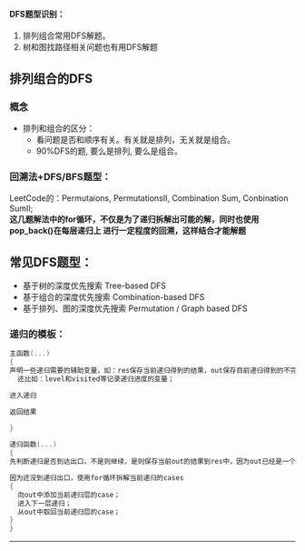 #### DFS题型识别：
1. 排列组合常用DFS解题。
2. 树和图找路径相关问题也有用DFS解题

## 排列组合的DFS
### 概念
* 排列和组合的区分：
  * 看问题是否和顺序有关。有关就是排列，无关就是组合。
  * 90%DFS的题, 要么是排列, 要么是组合。



### 回溯法+DFS/BFS题型：
LeetCode的：Permutaions, PermutationsII, Combination Sum, Conbination SumII;  
**这几题解法中的for循环，不仅是为了递归拆解出可能的解，同时也使用pop_back()在每层递归上
进行一定程度的回溯，这样结合才能解题**



## 常见DFS题型：  
* 基于树的深度优先搜索 Tree-based DFS
* 基于组合的深度优先搜索 Combination-based DFS
* 基于排列、图的深度优先搜索 Permutation / Graph based DFS

### 递归的模板：

```cpp
主函数(...)
{
声明一些递归需要的辅助变量，如：res保存当前递归得到的结果，out保存目前递归得到的不完整结果。
  还比如：level和visited等记录递归进度的变量；

进入递归

返回结果

}

递归函数(...)
{
先判断递归是否到达出口，不是则继续，是则保存当前out的结果到res中，因为out已经是一个完整的递归结果。

因为还没到递归出口，使用for循环拆解当前递归的cases
{
  向out中添加当前递归层的case；
  进入下一层递归；
  从out中取回当前递归层的case；
}
}
```

---
